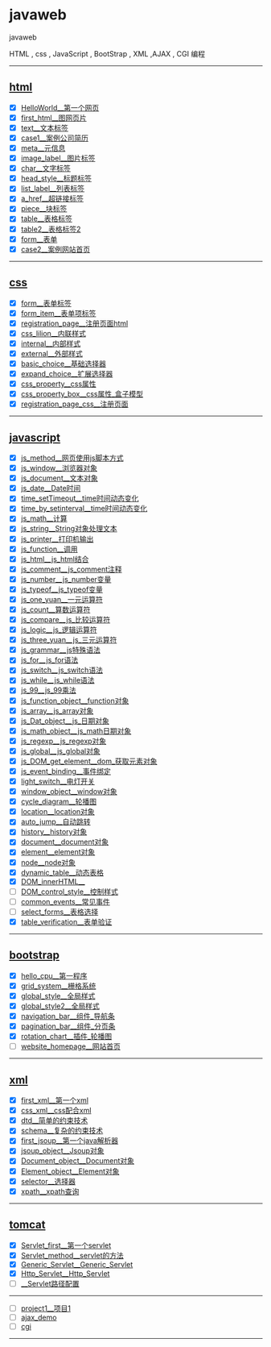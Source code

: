 <!--
 * @由于个人水平有限, 难免有些错误, 还请指点:  
 * @Author: cpu_code
 * @Date: 2020-08-11 11:41:14
 * @LastEditTime: 2020-10-24 16:03:29
 * @FilePath: \web\README.md
 * @Gitee: [https://gitee.com/cpu_code](https://gitee.com/cpu_code)
 * @Github: [https://github.com/CPU-Code](https://github.com/CPU-Code)
 * @CSDN: [https://blog.csdn.net/qq_44226094](https://blog.csdn.net/qq_44226094)
 * @Gitbook: [https://923992029.gitbook.io/cpucode/](https://923992029.gitbook.io/cpucode/)
-->

# javaweb

javaweb

HTML , css , JavaScript , BootStrap , XML ,AJAX , CGI 编程

----------------

## [html](html)

- [x] [HelloWorld__第一个网页](html/helloworld/helloworld.html)
- [x] [first_html__图网页片](html/first_html/first_html.html)
- [x] [text__文本标签](html/text/text.html)
- [x] [case1__案例公司简历](html/case1/case1.html)
- [x] [meta__元信息](html/meta/meta.html)
- [x] [image_label__图片标签](html/image_label/image_label.html)
- [x] [char__文字标签](html/char/char.html)
- [x] [head_style__标题标签](html/head_style/head_style.html)
- [x] [list_label__列表标签](html/list_label/list_label.html)
- [x] [a_href__超链接标签](html/a_href/a_href.html)
- [x] [piece__块标签](html/piece/piece.html)
- [x] [table__表格标签](html/table/table.html)
- [x] [table2__表格标签2](html/table2/table2.html)
- [x] [form__表单](html/form/form.html)
- [x] [case2__案例网站首页](html/case2/case2.html)

---------------

## [css](css)

- [x] [form__表单标签](css/form/form.html)
- [x] [form_item__表单项标签](css/form_item/form_item.html)
- [x] [registration_page__注册页面html](css/registration_page/registration_page.html)
- [x] [css_lilion__内联样式](css/css_lilion/css_lilion.html)
- [x] [internal__内部样式](css/internal/internal.html)
- [x] [external__外部样式](css/external/external.html)
- [x] [basic_choice__基础选择器](css/basic_choice/basic_choice.html)
- [x] [expand_choice__扩展选择器](css/expand_choice/expand_choice.html)
- [x] [css_property__css属性](css/css_property/css_property.html)
- [x] [css_property_box__css属性_盒子模型](css/css_property_box/css_property_box.html)
- [x] [registration_page_css__注册页面](css/registration_page_css/registration_page_css.html)

---------------

## [javascript](javascript)

- [x] [js_method__网页使用js脚本方式](javascript/js_method)
- [x] [js_window__浏览器对象](javascript/js_window)
- [x] [js_document__文本对象](javascript/js_document)
- [x] [js_date__Date时间](javascript/js_date)
- [x] [time_setTimeout__time时间动态变化](javascript/time_setTimeout)
- [x] [time_by_setinterval__time时间动态变化](javascript/time_by_setinterval)
- [x] [js_math__计算](javascript/js_math)
- [x] [js_string__String对象处理文本](javascript/js_string)
- [x] [js_printer__打印机输出](javascript/js_printer)
- [x] [js_function__调用](javascript/js_function)
- [x] [js_html__js_html结合](javascript/js_html/js_html.html)
- [x] [js_comment__js_comment注释](javascript/js_comment/js_comment.html)
- [x] [js_number__js_number变量](javascript/js_number/js_number.html)
- [x] [js_typeof__js_typeof变量](javascript/js_typeof/js_typeof.html)
- [x] [js_one_yuan__一元运算符](javascript/js_one_yuan/js_one_yuan.html)
- [x] [js_count__算数运算符](javascript/js_count/js_count.html)
- [x] [js_compare__js_比较运算符](javascript/js_compare/js_compare.html)
- [x] [js_logic__js_逻辑运算符](javascript/js_logic/js_logic.html)
- [x] [js_three_yuan__js_三元运算符](javascript/js_three_yuan/js_three_yuan.html)
- [x] [js_grammar__js特殊语法](javascript/js_grammar/js_grammar.html)
- [x] [js_for__js_for语法](javascript/js_for/js_for.html)
- [x] [js_switch__js_switch语法](javascript/js_switch/js_switch.html)
- [x] [js_while__js_while语法](javascript/js_while/js_while.html)
- [x] [js_99__js_99乘法](javascript/js_99/js_99.html)
- [x] [js_function_object__function对象](javascript/js_function_object/js_function_object.html)
- [x] [js_array__js_array对象](javascript/js_array/js_array.html)
- [x] [js_Dat_object__js_日期对象](javascript/js_Dat_objecte/js_Dat_objecte.html)
- [x] [js_math_object__js_math日期对象](javascript/js_js_math_objectmath/js_math_object.html)
- [x] [js_regexp__js_regexp对象](javascript/js_regexp/js_regexp.html)
- [x] [js_global__js_global对象](javascript/js_global/js_global.html)
- [x] [js_DOM_get_element__dom_获取元素对象](javascript/js_DOM_get_element/js_DOM_get_element.html)
- [x] [js_event_binding__事件绑定](javascript/js_event_binding/js_event_binding.html)
- [x] [light_switch__电灯开关](javascript/light_switch/light_switch.html)
- [x] [window_object__window对象](javascript/window_object/window_object.html)
- [x] [cycle_diagram__轮播图](javascript/cycle_diagram/cycle_diagram.html)
- [x] [location__location对象](javascript/location/location.html)
- [x] [auto_jump__自动跳转](javascript/auto_jump/auto_jump.html)
- [x] [history__history对象](javascript/history/history.html)
- [x] [document__document对象](javascript/document/document.html)
- [x] [element__element对象](javascript/element/element.html)
- [x] [node__node对象](javascript/node/node.html)
- [x] [dynamic_table__动态表格](javascript/dynamic_table/dynamic_table.html)
- [x] [DOM_innerHTML__](javascript/DOM_innerHTML/DOM_innerHTML.html)
- [ ] [DOM_control_style__控制样式](javascript/DOM_control_style/DOM_control_style.html)
- [ ] [common_events__常见事件](javascript/common_events/common_events.html)
- [ ] [select_forms__表格选择](javascript/select_forms/select_forms.html)
- [x] [table_verification__表单验证](javascript/table_verification/table_verification.html)

-------------

## [bootstrap](bootstrap)

- [x] [hello_cpu__第一程序](bootstrap/hello_cpu/hello_cpu.html)
- [x] [grid_system__栅格系统](bootstrap/grid_system/grid_system.html)
- [x] [global_style__全局样式](bootstrap/global_style/global_style.html)
- [x] [global_style2__全局样式](bootstrap/global_style2/global_style2.html)
- [x] [navigation_bar__组件_导航条](bootstrap/navigation_bar/navigation_bar.html)
- [x] [pagination_bar__组件_分页条](bootstrap/pagination_bar/pagination_bar.html)
- [x] [rotation_chart__插件_轮播图](bootstrap/rotation_chart/rotation_chart.html)
- [ ] [website_homepage__网站首页](bootstrap/website_homepage/website_homepage.html)

----------------

## [xml](xml)

- [x] [first_xml__第一个xml](xml/first_xml/first_xml.xml)
- [x] [css_xml__css配合xml](xml/css_xml/css_xml.xml)
- [x] [dtd__简单的约束技术](xml/dtd/dtd.xml)
- [x] [schema__复杂的约束技术](xml/schema/schema.xml)
- [x] [first_jsoup__第一个java解析器](xml/jsoup/src/first_jsoup.java)
- [x] [jsoup_object__Jsoup对象](xml/jsoup/src/jsoup_object.java)
- [x] [Document_object__Document对象](xml/jsoup/src/Document_object.java)
- [x] [Element_object__Element对象](xml/jsoup/src/Element_object.java)
- [x] [selector__选择器](xml/jsoup/src/selector.java)
- [x] [xpath__xpath查询](xml/jsoup/src/xpath.java)

----------------

## [tomcat](tomcat)

- [x] [Servlet_first__第一个servlet](tomcat/src/cn/web/Servlet_first/Servlet_first.java)
- [x] [Servlet_method__servlet的方法](tomcat/src/cn/web/Servlet_method/Servlet_method.java)
- [x] [Generic_Servlet__Generic_Servlet](tomcat/src/cn/web/Generic_Servlet/Generic_Servlet.java)
- [x] [Http_Servlet__Http_Servlet](tomcat/src/cn/web/Http_Servlet/Http_Servlet.java)
- [ ] [__Servlet路径配置](tomcat/src/cn/web//.java)

-----------------

- [ ] [project1__项目1](project1)
- [ ] [ajax_demo](ajax_demo)
- [ ] [cgi](cgi)

----------------
